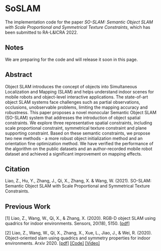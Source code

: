 # SoSLAM
The implementation code for the paper _SO-SLAM: Semantic Object SLAM with Scale Proportional and Symmetrical Texture Constraints_, which has been submitted to RA-L&ICRA 2022.

## Notes
We are preparing for the code and will release it soon in this page.

## Abstract
Object SLAM introduces the concept of objects into Simultaneous Localization and Mapping (SLAM) and helps understand indoor scenes for mobile robots and object-level interactive applications. The state-of-art object SLAM systems face challenges such as partial observations, occlusions, unobservable problems, limiting the mapping accuracy and robustness. This paper proposes a novel monocular Semantic Object SLAM (SO-SLAM) system that addresses the introduction of object spatial constraints. We explore three representative spatial constraints, including scale proportional constraint, symmetrical texture constraint and plane supporting constraint. Based on these semantic constraints, we propose two new methods - a more robust object initialization method and an orientation fine optimization method. We have verified the performance of the algorithm on the public datasets and an author-recorded mobile robot dataset and achieved a significant improvement on mapping effects. 

## Citation
Liao, Z., Hu, Y., Zhang, J., Qi, X., Zhang, X. & Wang, W. (2021). SO-SLAM: Semantic Object SLAM with Scale Proportional and Symmetrical Texture Constraints.

## Previous Work
[1] Liao, Z., Wang, W., Qi, X., & Zhang, X. (2020). RGB-D object SLAM using quadrics for indoor environments. Sensors, 20(18), 5150. [[pdf]](https://www.mdpi.com/1424-8220/20/18/5150/pdf)

[2] Liao, Z., Wang, W., Qi, X., Zhang, X., Xue, L., Jiao, J., & Wei, R. (2020). Object-oriented slam using quadrics and symmetry properties for indoor environments. Arxiv 2020. [[pdf]](https://arxiv.org/abs/2004.05303
) [[Code]](https://github.com/XunshanMan/Object-oriented-SLAM) [[Video]](https://www.youtube.com/watch?v=u9zRBp4TPIs)


